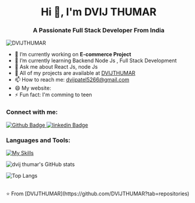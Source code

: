 <h1 align="center">Hi 👋, I'm DVIJ THUMAR</h1>
<h3 align="center">A Passionate Full Stack Developer From India</h3>

<p align="left"> <img src="https://komarev.com/ghpvc/?username=DVIJTHUMAR&label=Profile%20views&color=0e75b6&style=flat" alt="DVIJTHUMAR
" /> </p>

- 🔭 I’m currently working on **E-commerce Project**
- 🌱 I’m currently learning Backend Node Js , Full Stack Development
- 💬  Ask me about React Js, node Js
- 👯  All of my projects are available at [DVIJTHUMAR](https://github.com/DVIJTHUMAR)
- 📫 How to reach me: dvijpatel5266@gmail.com
- 😄 My website:
- ⚡ Fun fact: I'm comming to teen
  
### Connect with me:
<div id="badges">
  <a href="https://github.com/DVIJTHUMAR">
    <img src="https://img.shields.io/badge/Github-white?style=for-the-badge&logo=Github&logoColor=black" alt="Github Badge"/>
  </a>
<!--    <a href="">
    <img src="https://img.shields.io/badge/Twitter-blue?style=for-the-badge&logo=twitter&logoColor=white" alt="Twitter Badge"/>
  </a> -->
    <a href="www.linkedin.com/in/dvij-thumar">
    <img src="https://img.shields.io/badge/linkedin-blue?style=for-the-badge&logo=linkedin&logoColor=black" alt="linkedin Badge"/>
  </a>
</div>

### Languages and Tools:
[![My Skills](https://skillicons.dev/icons?i=html,css,c,javascript,bootstrap,react,nodejs,linkedin,mongodb,firebase,github,git,postman,figma,perline=5)](https://skillicons.dev)

![dvij thumar's GitHub stats](https://github-readme-stats.vercel.app/api?username=DVIJTHUMAR&show_icons=true&theme=dark)

![Top Langs](https://github-readme-stats.vercel.app/api/top-langs/?username=DVIJTHUMAR&theme=dark)


<br>
⭐️ From [DVIJTHUMAR](https://github.com/DVIJTHUMAR?tab=repositories)
